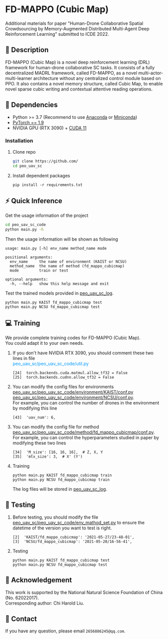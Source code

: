 # FD-MAPPO (Cubic Map)
Additional materials for paper "Human-Drone Collaborative Spatial Crowdsourcing by Memory-Augmented 
Distributed Multi-Agent Deep Reinforcement Learning" submitted to ICDE 2022.
## :page_facing_up: Description
FD-MAPPO (Cubic Map) is a novel deep reinforcement learning (DRL) framework for human-drone collaborative SC tasks. It consists of a fully decentralized MADRL framework, called FD-MAPPO, as a novel multi-actor-multi-learner architecture without any centralized control module based on PPO. It also contains a novel memory structure, called Cubic Map, to enable novel sparse cubic writing and contextual attentive reading operations.
## :wrench: Dependencies
- Python >= 3.7 (Recommend to use [Anaconda](https://www.anaconda.com/download/#linux) or [Miniconda](https://docs.conda.io/en/latest/miniconda.html))
- [PyTorch == 1.9](https://pytorch.org/)
- NVIDIA GPU (RTX 3090) + [CUDA 11](https://developer.nvidia.com/cuda-downloads)
### Installation
1. Clone repo
    ```bash
    git clone https://github.com/
    cd peo_uav_sc
    ```
2. Install dependent packages
    ```
    pip install -r requirements.txt
    ```
## :zap: Quick Inference

Get the usage information of the project
```bash
cd peo_uav_sc_code
python main.py -h
```
Then the usage information will be shown as following
```
usage: main.py [-h] env_name method_name mode

positional arguments:
  env_name     the name of environment (KAIST or NCSU)
  method_name  the name of method (fd_mappo_cubicmap)
  mode         train or test
 
optional arguments:
  -h, --help   show this help message and exit
```
Test the trained models provided in [peo_uav_sc_log](https://github.com/Richard19980527/peo_uav_sc/tree/main/peo_uav_sc_log).
```
python main.py KAIST fd_mappo_cubicmap test
python main.py NCSU fd_mappo_cubicmap test
```
## :computer: Training

We provide complete training codes for FD-MAPPO (Cubic Map).<br>
You could adapt it to your own needs.

1. If you don't have NVIDIA RTX 3090, you should comment these two lines in file<br>
<font color=#0099ff>peo_uav_sc/peo_uav_sc_code/util.py</font>
	```
	[24]  torch.backends.cuda.matmul.allow_tf32 = False
	[25]  torch.backends.cudnn.allow_tf32 = False
	```
2. You can modify the config files for environments<br>
[peo_uav_sc/peo_uav_sc_code/environment/KAIST/conf.py](https://github.com/Richard19980527/peo_uav_sc/tree/main/peo_uav_sc_code/environment/KAIST/conf.py)
[peo_uav_sc/peo_uav_sc_code/environment/NCSU/conf.py](https://github.com/Richard19980527/peo_uav_sc/tree/main/peo_uav_sc_code/environment/NCSU/conf.py).<br>
For example, you can control the number of drones in the environment by modifying this line
	```
	[43]  'uav_num': 6,
	```
3. You can modify the config file for method<br>
[peo_uav_sc/peo_uav_sc_code/method/fd_mappo_cubicmap/conf.py](https://github.com/Richard19980527/peo_uav_sc/tree/main/peo_uav_sc_code/method/fd_mappo_cubicmap/conf.py).<br>
For example, you can control the hyperparameters studied in paper by modifying these two lines
	```
	[34]  'M_size': [16, 16, 16],  # Z, X, Y
	[35]  'mtx_size': 3,  # X' (Y')
	```
4. Training
	```
	python main.py KAIST fd_mappo_cubicmap train
	python main.py NCSU fd_mappo_cubicmap train
	```
	The log files will be stored in [peo_uav_sc_log](https://github.com/Richard19980527/peo_uav_sc/tree/main/peo_uav_sc_log).
## :checkered_flag: Testing
1. Before testing, you should modify the file [peo_uav_sc/peo_uav_sc_code/env_mathod_set.py](https://github.com/Richard19980527/peo_uav_sc/tree/main/peo_uav_sc_code/env_mathod_set.py) to ensure the datetime of the version you want to test is right.
	```
	[2]  'KAIST/fd_mappo_cubicmap': '2021-05-27/23-48-01',
	[3]  'NCSU/fd_mappo_cubicmap': '2021-05-20/16-56-41',
	```
2. Testing
	```
	python main.py KAIST fd_mappo_cubicmap test
	python main.py NCSU fd_mappo_cubicmap test
	```
## :scroll: Acknowledgement

This work is supported by the National Natural Science Foundation of China (No. 62022017). 
<br>
Corresponding author: Chi Harold Liu.

## :e-mail: Contact

If you have any question, please email `2656886245@qq.com`.
